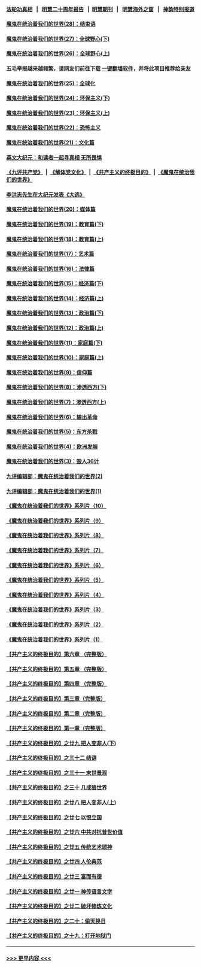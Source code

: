 #### [法轮功真相](https://github.com/gfw-breaker/truth/blob/master/README.md?t=0) &nbsp;&nbsp;|&nbsp;&nbsp; [明慧二十周年报告](https://github.com/gfw-breaker/mh-reports/blob/master/README.md?t=0) &nbsp;&nbsp;|&nbsp;&nbsp;[明慧期刊](https://github.com/gfw-breaker/mh-qikan) &nbsp;&nbsp;|&nbsp;&nbsp; [明慧海外之窗](https://github.com/gfw-breaker/mh-news/blob/master/README.md?t=0) &nbsp;&nbsp;|&nbsp;&nbsp; [神韵特别报道](https://github.com/gfw-breaker/mh-news/blob/master/shenyun.md?t=0)
#### [魔鬼在统治着我们的世界(28)：结束语](../pages/nsc422/n10936246.md?t=07030151) 
#### [魔鬼在统治着我们的世界(27)：全球野心(下)](../pages/nsc422/n10928319.md?t=07030151) 
#### [魔鬼在统治着我们的世界(26)：全球野心(上)](../pages/nsc422/n10900318.md?t=07030151) 
#### 五毛举报越来越频繁，请网友们前往下载 [一键翻墙软件](https://github.com/gfw-breaker/ssr-accounts)，并将此项目推荐给亲友
#### [魔鬼在统治着我们的世界(25)：全球化](../pages/nsc422/n10788205.md?t=07030151) 
#### [魔鬼在统治着我们的世界(24)：环保主义(下)](../pages/nsc422/n10695307.md?t=07030151) 
#### [魔鬼在统治着我们的世界(23)：环保主义(上)](../pages/nsc422/n10688613.md?t=07030151) 
#### [魔鬼在统治着我们的世界(22)：恐怖主义](../pages/nsc422/n10614727.md?t=07030151) 
#### [魔鬼在统治着我们的世界(21)：文化篇](../pages/nsc422/n10597706.md?t=07030151) 
#### [英文大纪元：和读者一起寻真相 无所畏惧](../pages/nsc422/n12542027.md?t=07030151) 
#### [《九评共产党》](https://github.com/begood0513/9ping.md/blob/master/README.md) &nbsp;|&nbsp; [《解体党文化》](../../../../jtdwh.md/blob/master/README.md)  &nbsp;|&nbsp; [《共产主义的终极目的》](../../../../gczydzjmd.md/blob/master/README.md) &nbsp;|&nbsp; [《魔鬼在统治我们的世界》](../../../../mgztzwmdsj.md/blob/master/README.md) 
#### [李洪志先生在大纪元发表《大选》](../pages/nsc422/n12534746.md?t=07030151) 
#### [魔鬼在统治着我们的世界(20)：媒体篇](../pages/nsc422/n10586579.md?t=07030151) 
#### [魔鬼在统治着我们的世界(19)：教育篇(下)](../pages/nsc422/n10564808.md?t=07030151) 
#### [魔鬼在统治着我们的世界(18)：教育篇(上)](../pages/nsc422/n10526970.md?t=07030151) 
#### [魔鬼在统治着我们的世界(17)：艺术篇](../pages/nsc422/n10499093.md?t=07030151) 
#### [魔鬼在统治着我们的世界(16)：法律篇](../pages/nsc422/n10485969.md?t=07030151) 
#### [魔鬼在统治着我们的世界(15)：经济篇(下)](../pages/nsc422/n10469975.md?t=07030151) 
#### [魔鬼在统治着我们的世界(14)：经济篇(上)](../pages/nsc422/n10457370.md?t=07030151) 
#### [魔鬼在统治着我们的世界(13)：政治篇(下)](../pages/nsc422/n10448270.md?t=07030151) 
#### [魔鬼在统治着我们的世界(12)：政治篇(上)](../pages/nsc422/n10444576.md?t=07030151) 
#### [魔鬼在统治着我们的世界(11)：家庭篇(下)](../pages/nsc422/n10440961.md?t=07030151) 
#### [魔鬼在统治着我们的世界(10)：家庭篇(上)](../pages/nsc422/n10435448.md?t=07030151) 
#### [魔鬼在统治着我们的世界(9)：信仰篇](../pages/nsc422/n10432159.md?t=07030151) 
#### [魔鬼在统治着我们的世界(8)：渗透西方(下)](../pages/nsc422/n10429603.md?t=07030151) 
#### [魔鬼在统治着我们的世界(7)：渗透西方(上)](../pages/nsc422/n10426013.md?t=07030151) 
#### [魔鬼在统治着我们的世界(6)：输出革命](../pages/nsc422/n10421536.md?t=07030151) 
#### [魔鬼在统治着我们的世界(5)：东方杀戮](../pages/nsc422/n10417707.md?t=07030151) 
#### [魔鬼在统治着我们的世界(4)：欧洲发端](../pages/nsc422/n10414890.md?t=07030151) 
#### [魔鬼在统治着我们的世界(3)：毁人36计](../pages/nsc422/n10411583.md?t=07030151) 
#### [九评编辑部：魔鬼在统治着我们的世界(2)](../pages/nsc422/n10410036.md?t=07030151) 
#### [九评编辑部：魔鬼在统治着我们的世界(1)](../pages/nsc422/n10406825.md?t=07030151) 
#### [《魔鬼在统治着我们的世界》系列片（10）](../pages/nsc422/n12292670.md?t=07030151) 
#### [《魔鬼在统治着我们的世界》系列片（9）](../pages/nsc422/n12290859.md?t=07030151) 
#### [《魔鬼在统治着我们的世界》系列片（8）](../pages/nsc422/n12287445.md?t=07030151) 
#### [《魔鬼在统治着我们的世界》系列片（7）](../pages/nsc422/n12283425.md?t=07030151) 
#### [《魔鬼在统治着我们的世界》系列片（6）](../pages/nsc422/n12282314.md?t=07030151) 
#### [《魔鬼在统治着我们的世界》系列片（5）](../pages/nsc422/n12281419.md?t=07030151) 
#### [《魔鬼在统治着我们的世界》系列片（4）](../pages/nsc422/n12274024.md?t=07030151) 
#### [《魔鬼在统治着我们的世界》系列片（3）](../pages/nsc422/n12271322.md?t=07030151) 
#### [《魔鬼在统治着我们的世界》系列片（2）](../pages/nsc422/n12269049.md?t=07030151) 
#### [《魔鬼在统治着我们的世界》系列片（1）](../pages/nsc422/n12267575.md?t=07030151) 
#### [【共产主义的终极目的】第六章 （完整版）](../pages/nsc422/n11428913.md?t=07030151) 
#### [【共产主义的终极目的】第五章 （完整版）](../pages/nsc422/n11428912.md?t=07030151) 
#### [【共产主义的终极目的】第四章 （完整版）](../pages/nsc422/n11428907.md?t=07030151) 
#### [【共产主义的终极目的】第三章（完整版）](../pages/nsc422/n11428848.md?t=07030151) 
#### [【共产主义的终极目的】第二章（完整版）](../pages/nsc422/n11428831.md?t=07030151) 
#### [【共产主义的终极目的】第一章（完整版）](../pages/nsc422/n11417651.md?t=07030151) 
#### [【共产主义的终极目的】之廿九 把人变非人(下)](../pages/nsc422/n11344140.md?t=07030151) 
#### [【共产主义的终极目的】之三十二 结语](../pages/nsc422/n11360535.md?t=07030151) 
#### [【共产主义的终极目的】之三十一 末世景观](../pages/nsc422/n11351129.md?t=07030151) 
#### [【共产主义的终极目的】之三十 几成狼世界](../pages/nsc422/n11348280.md?t=07030151) 
#### [【共产主义的终极目的】之廿八 把人变非人(上)](../pages/nsc422/n11340492.md?t=07030151) 
#### [【共产主义的终极目的】之廿七 以恨立国](../pages/nsc422/n11336944.md?t=07030151) 
#### [【共产主义的终极目的】之廿六 中共对抗普世价值](../pages/nsc422/n11324785.md?t=07030151) 
#### [【共产主义的终极目的】之廿五 传统艺术颂神](../pages/nsc422/n11296396.md?t=07030151) 
#### [【共产主义的终极目的】之廿四 人伦典范](../pages/nsc422/n11296397.md?t=07030151) 
#### [【共产主义的终极目的】之廿三 富而有德](../pages/nsc422/n11283598.md?t=07030151) 
#### [【共产主义的终极目的】之廿一 神传语言文字](../pages/nsc422/n11263265.md?t=07030151) 
#### [【共产主义的终极目的】之廿二 破坏修炼文化](../pages/nsc422/n11245728.md?t=07030151) 
#### [【共产主义的终极目的】之二十：偷天换日](../pages/nsc422/n11238846.md?t=07030151) 
#### [【共产主义的终极目的】之十九：打开地狱门](../pages/nsc422/n11206376.md?t=07030151) 

----
#### [ >>> 更早内容 <<< ](../indexes/nsc422-earlier.md)
